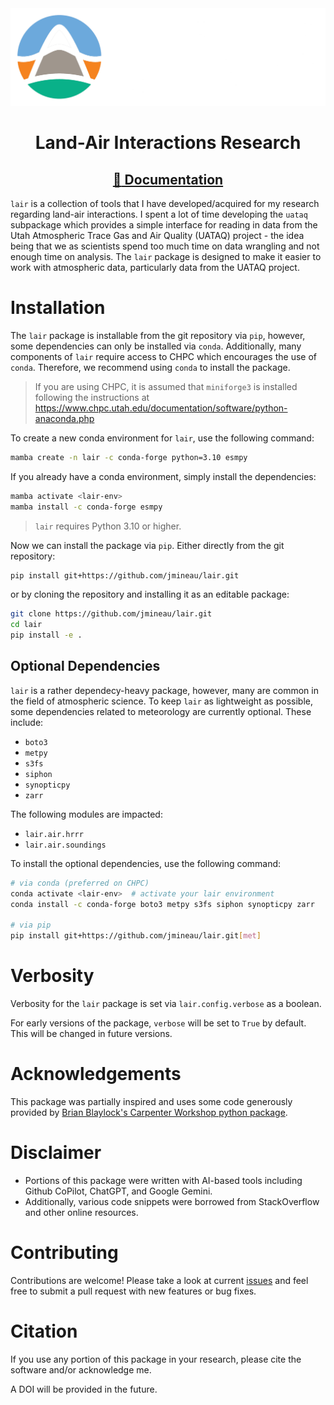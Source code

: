 <div align=center>
<picture>
    <source media="(prefers-color-scheme: dark)" srcset="/docs/source/_static/lair_fordark_r.png">
    <source media="(prefers-color-scheme: light)" srcset="/docs/source/_static/lair_forlight_r.png">
    <img alt="lair logo" src="/docs/source/_static/lair_fordark_r.png">
</picture>

# Land-Air Interactions Research

## [:scroll: Documentation](https://jamesmineau.chpc.utah.edu/lair)

</div>

`lair` is a collection of tools that I have developed/acquired for my research regarding land-air interactions. I spent a lot of time developing the `uataq` subpackage which provides a simple interface for reading in data from the Utah Atmospheric Trace Gas and Air Quality (UATAQ) project - the idea being that we as scientists spend too much time on data wrangling and not enough time on analysis. The `lair` package is designed to make it easier to work with atmospheric data, particularly data from the UATAQ project.

# Installation

The `lair` package is installable from the git repository via `pip`, however, some dependencies can only be installed via `conda`.
Additionally, many components of `lair` require access to CHPC which encourages the use of `conda`. Therefore, we recommend using `conda` to install the package.

> If you are using CHPC, it is assumed that `miniforge3` is installed following the instructions at https://www.chpc.utah.edu/documentation/software/python-anaconda.php

To create a new conda environment for `lair`, use the following command:

```bash
mamba create -n lair -c conda-forge python=3.10 esmpy
```

If you already have a conda environment, simply install the dependencies:

```bash
mamba activate <lair-env>
mamba install -c conda-forge esmpy
```

> `lair` requires Python 3.10 or higher.

Now we can install the package via `pip`. Either directly from the git repository:

```bash
pip install git+https://github.com/jmineau/lair.git
```

or by cloning the repository and installing it as an editable package:

```bash
git clone https://github.com/jmineau/lair.git
cd lair
pip install -e .
```

## Optional Dependencies

`lair` is a rather dependecy-heavy package, however, many are common in the field of atmospheric science. To keep `lair` as lightweight as possible, some dependencies related to meteorology are currently optional. These include:
 - `boto3`
 - `metpy`
 - `s3fs`
 - `siphon`
 - `synopticpy`
 - `zarr`

The following modules are impacted:
 - `lair.air.hrrr`
 - `lair.air.soundings`

To install the optional dependencies, use the following command:

```bash
# via conda (preferred on CHPC)
conda activate <lair-env>  # activate your lair environment
conda install -c conda-forge boto3 metpy s3fs siphon synopticpy zarr

# via pip
pip install git+https://github.com/jmineau/lair.git[met]
```

# Verbosity

Verbosity for the `lair` package is set via `lair.config.verbose` as a boolean.

For early versions of the package, `verbose` will be set to `True` by default. This will be changed in future versions.

# Acknowledgements

This package was partially inspired and uses some code generously provided by [Brian Blaylock's Carpenter Workshop python package](https://github.com/blaylockbk/Carpenter_Workshop).

# Disclaimer

 - Portions of this package were written with AI-based tools including Github CoPilot, ChatGPT, and Google Gemini.
 - Additionally, various code snippets were borrowed from StackOverflow and other online resources.

# Contributing

Contributions are welcome! Please take a look at current [issues](https://github.com/jmineau/lair/issues) and feel free to submit a pull request with new features or bug fixes.

# Citation

If you use any portion of this package in your research, please cite the software and/or acknowledge me.

A DOI will be provided in the future.